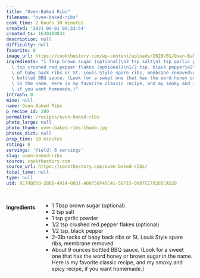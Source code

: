 ```yaml
---
title: "Oven-Baked Ribs"
filename: "oven-baked-ribs"
cook_time: 2 hours 30 minutes
created: '2021-09-01 09:33:54'
created_ts: 1630488834
description: null
difficulty: null
favorite: 0
image_url: https://cookthestory.com/wp-content/uploads/2020/01/Oven-Baked-Ribs-Pinterest.jpg
ingredients: "1 Tbsp brown sugar (optional)\n2 tsp salt\n1 tsp garlic powder\n1/2\
  \ tsp crushed red pepper flakes (optional)\n1/2 tsp. black pepper\n2\u20133lb racks\
  \ of baby back ribs or St. Louis Style spare ribs, membrane removed\nAbout 9 ounces\
  \ bottled BBQ sauce. (Look for a sweet one that has the word honey or brown sugar\
  \ in the name. Here is my favorite classic recipe, and my smoky and spicy recipe,\
  \ if you want homemade.)"
intrash: 0
mine: null
name: Oven-Baked Ribs
p_recipe_id: 280
permalink: /recipes/oven-baked-ribs
photo_large: null
photo_thumb: oven-baked-ribs-thumb.jpg
photos_dict: null
prep_time: 10 minutes
rating: 0
servings: 'Yield: 6 servings'
slug: oven-baked-ribs
source: cookthestory.com
source_url: https://cookthestory.com/oven-baked-ribs/
total_time: null
type: null
uid: 8E79BD58-2BBB-4914-8031-A80750F45C41-50715-0007CE78285CA52B
---
```

<div class="large-8 medium-7 columns" id="writeup">	</div><!-- #writeup -->
</div><!-- #row-one -->
<div class="row" id="row-two">	<div class="medium-4 small-5 columns" id="ingredients"><h4>Ingredients</h4><div class="box box-ingredients content"><ul>
<li>1 Tbsp brown sugar (optional)</li>
<li>2 tsp salt</li>
<li>1 tsp garlic powder</li>
<li>1/2 tsp crushed red pepper flakes (optional)</li>
<li>1/2 tsp. black pepper</li>
<li>2–3lb racks of baby back ribs or St. Louis Style spare ribs, membrane removed</li>
<li>About 9 ounces bottled BBQ sauce. (Look for a sweet one that has the word honey or brown sugar in the name. Here is my favorite classic recipe, and my smoky and spicy recipe, if you want homemade.)</li>
</ul>
</div>	</div>	<div class="medium-6 small-7 columns" id="directions">	</div>